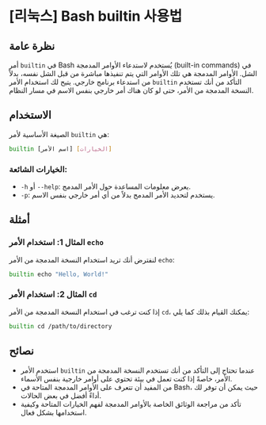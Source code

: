 # [리눅스] Bash builtin 사용법

## نظرة عامة
أمر `builtin` في Bash يُستخدم لاستدعاء الأوامر المدمجة (built-in commands) في الشل. الأوامر المدمجة هي تلك الأوامر التي يتم تنفيذها مباشرة من قبل الشل نفسه، بدلاً من استدعاء برنامج خارجي. يتيح لك استخدام الأمر `builtin` التأكد من أنك تستخدم النسخة المدمجة من الأمر، حتى لو كان هناك أمر خارجي بنفس الاسم في مسار النظام.

## الاستخدام
الصيغة الأساسية لأمر `builtin` هي:

```bash
builtin [اسم الأمر] [الخيارات]
```

### الخيارات الشائعة:
- `-h` أو `--help`: يعرض معلومات المساعدة حول الأمر المدمج.
- `-p`: يستخدم لتحديد الأمر المدمج بدلاً من أي أمر خارجي بنفس الاسم.

## أمثلة
### المثال 1: استخدام الأمر `echo`
لنفترض أنك تريد استخدام النسخة المدمجة من الأمر `echo`:

```bash
builtin echo "Hello, World!"
```

### المثال 2: استخدام الأمر `cd`
إذا كنت ترغب في استخدام النسخة المدمجة من الأمر `cd`، يمكنك القيام بذلك كما يلي:

```bash
builtin cd /path/to/directory
```

## نصائح
- استخدم الأمر `builtin` عندما تحتاج إلى التأكد من أنك تستخدم النسخة المدمجة من الأمر، خاصةً إذا كنت تعمل في بيئة تحتوي على أوامر خارجية بنفس الأسماء.
- من المفيد أن تتعرف على الأوامر المدمجة المتاحة في Bash، حيث يمكن أن توفر لك أداءً أفضل في بعض الحالات.
- تأكد من مراجعة الوثائق الخاصة بالأوامر المدمجة لفهم الخيارات المتاحة وكيفية استخدامها بشكل فعال.